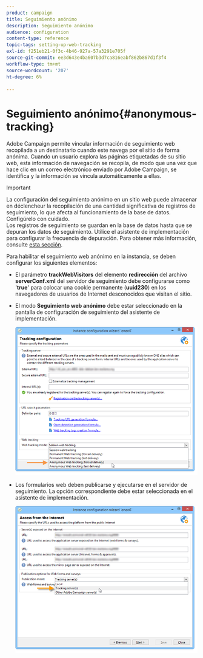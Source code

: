 ```yaml
---
product: campaign
title: Seguimiento anónimo
description: Seguimiento anónimo
audience: configuration
content-type: reference
topic-tags: setting-up-web-tracking
exl-id: f251eb21-0f3c-4b46-927a-57a3291e705f
source-git-commit: ee3d643e4ba607b3d7ca816eabf862b867d1f3f4
workflow-type: tm+mt
source-wordcount: '207'
ht-degree: 6%

---
```


# Seguimiento anónimo{#anonymous-tracking}

Adobe Campaign permite vincular información de seguimiento web recopilada a un destinatario cuando este navega por el sitio de forma anónima. Cuando un usuario explora las páginas etiquetadas de su sitio web, esta información de navegación se recopila, de modo que una vez que hace clic en un correo electrónico enviado por Adobe Campaign, se identifica y la información se vincula automáticamente a ellas.

>[!IMPORTANT]
>
>La configuración del seguimiento anónimo en un sitio web puede almacenar en déclencheur la recopilación de una cantidad significativa de registros de seguimiento, lo que afecta al funcionamiento de la base de datos. Configúrelo con cuidado.\
>Los registros de seguimiento se guardan en la base de datos hasta que se depuran los datos de seguimiento. Utilice el asistente de implementación para configurar la frecuencia de depuración. Para obtener más información, consulte [esta sección](../../installation/using/deploying-an-instance.md#purging-data).

Para habilitar el seguimiento web anónimo en la instancia, se deben configurar los siguientes elementos:

* El parámetro **trackWebVisitors** del elemento **redirección** del archivo **serverConf.xml** del servidor de seguimiento debe configurarse como &#39;**true**&#39; para colocar una cookie permanente (**uuid230**) en los navegadores de usuarios de Internet desconocidos que visitan el sitio.
* El modo **Seguimiento web anónimo** debe estar seleccionado en la pantalla de configuración de seguimiento del asistente de implementación.

   ![](assets/webtracking_anonymous_set.png)

* Los formularios web deben publicarse y ejecutarse en el servidor de seguimiento. La opción correspondiente debe estar seleccionada en el asistente de implementación.

   ![](assets/webtracking_publication_set_for_webapps.png)
